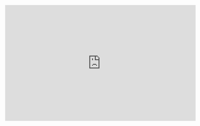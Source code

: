 
<html>
  <head>
    <meta name="twitter:card" content="player" />
    <meta name="twitter:title" content="VaporMagik is LIVE!" />
    <iframe src="https://player.twitch.tv/?channel=vapormagik&parent=vapormagik.github.io" frameborder="0" allowfullscreen="true" scrolling="no" height="378" width="620"></iframe>
  </head>
  <body>
  </body>
</html>
